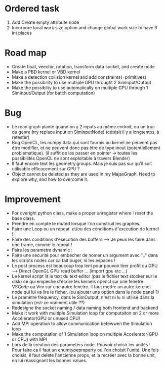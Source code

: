 # Ordered task
1. Add Create empty attribute node
2. Incorpore local work size option and change global work size to have 3 int places

# Road map
- Create float, veector, rotation, transform data socket, and create node
- Make a PBD kernel or VBD kernel
- Make a detection collision kernel and add constraints(=primitives)
- Make the possibility to use mutliple GPU throught 2 SimInput/Output
- Make the possiblity to use automatically on multiple GPU through 1 SimInput/Output (for batch computation)

# Bug
- Le read graph plante quand on a 2 inputs au même endroit, ou un truc du genre (try replace input on SimInputNode) (cétéait il y a longtemps, à retester)
- Bug OpenCL, les numpy data qui sont fournis au kernel ne peuvent pas être modifier, et ne peuvent donc pas être de type inout (potentiellement problematique). (il suffit de les passer en pointer -> toutes les possibilités OpenCL ne sont exploitable à travers Blender)
- Il faut encore test les geometry.groups. Mais je suis pas sur qu'il soit utilisable efficacement sur GPU ?
- Object cannot be deleted as they are used in my MajaxGraph. Need to explore why, and how to overcome it.

# Improvement
- For overight python class, make a proper unregister where I reset the base class.
- Prendre en compte le muted lorsque l'on construit les graphes.
- Faire une Loop ou un repeat. et/ou des conditions d'execution de kernel !
- Faire des conditions d'execution des buffers --> Je peux les faire dans une frame, comme le repeat !
- Faire les parametre dynamic : 
- Faire une sécurité pour embécher de nomer un argument avec "_" dans les scripts nodes car ca fait buger, ni les espaces !
- Le post process est beaucoup trop lent pour pouvoir tirer profit du GPU --> Direct OpenGL GPU read buffer ... (import gpu etc ...)
- Le kernel script lit le text du text editor (pas le fichier text stocker sur le disk) ce qui empeche d'écrire les kernels opencl sur une fenetre VSCode ou Vim sur une autre fenetre. Il faut mettre un autre kerenel node qui lui va lire le ficher. (ou ajouter une option dans le node panel ?)
- Le pramètre frequency, dans le SimOutput, n'est ni lu ni utilisé dans la simulation (est-ce vraiment utile ??)
- Redesigne the socket naming / data naming both frontend and backend
- Make it work with multiple Simulation loop for computaiton on 2 or more Accélérator(GPU or unused CPU)
- Add MPI operation to allow communication betewwen the Simulation loop
- Make the computation of 1 Simulation loop on multiple Accelerator(GPU or CPU) with MPI
- Lors de la création des parameters node. Pouvoir choisir les unités ! Pour faire ca il faut un enumtypeproperty ou l'on choisit l'unité. Une fois choisis, il faut delete l'ancienne props, et la recréer avec la bonne unit, en lui réassignant les bonnes values.